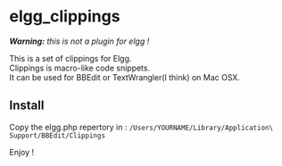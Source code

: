 elgg_clippings
==========================

 _**Warning:** this is not a plugin for elgg !_
 
 This is a set of clippings for Elgg.  
 Clippings is macro-like code snippets.  
 It can be used for BBEdit or TextWrangler(I think) on Mac OSX.
 
Install
----
Copy the elgg.php repertory in :
`/Users/YOURNAME/Library/Application\ Support/BBEdit/Clippings`

Enjoy !